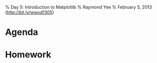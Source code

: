 % Day 5: Introduction to Matplotlib
% Raymond Yee 
% February 5, 2013 (<http://bit.ly/wwod1305>)

# Agenda



# Homework

